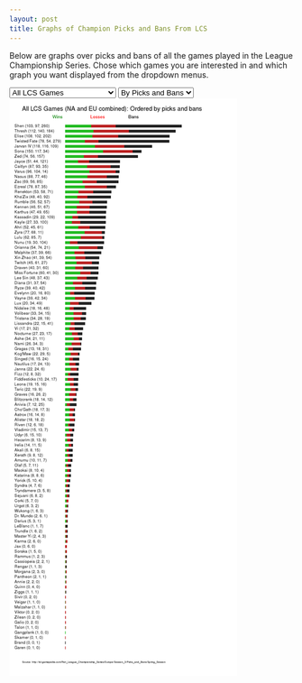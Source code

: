 ```yaml
---
layout: post
title: Graphs of Champion Picks and Bans From LCS
---
```


Below are graphs over picks and bans of all the games played in the League Championship Series. Chose which games you are interested in and which graph you want displayed from the dropdown menus.


<select id="gameset">
	<option value="lcs">All LCS Games</option>
	<option value="eu_lcs">All EU LCS Games</option>
	<option value="na_lcs">All NA LCS Games</option>
	<option value="eu_lcs_spring_season">EU LCS Spring Season</option>
	<option value="eu_lcs_spring_playoffs">EU LCS Spring Playoffs</option>
	<option value="eu_lcs_summer_promotion">EU LCS Summer Promotion</option>
	<option value="eu_lcs_summer_season">EU LCS Summer Season</option>
	<option value="eu_lcs_summer_playoffs">EU LCS Summer Playoffs</option>
	<option value="na_lcs_spring_season">NA LCS Spring Season</option>
	<option value="na_lcs_spring_playoffs">NA LCS Spring Playoffs</option>
	<option value="na_lcs_summer_promotion">NA LCS Summer Promotion</option>
	<option value="na_lcs_summer_season">NA LCS Summer Season</option>
	<option value="na_lcs_summer_playoffs">NA LCS Summer Playoffs</option>
</select>


<select id="graphtype">
   <option value="by_picks_and_bans">By Picks and Bans</option>
   <option value="by_picks">By Picks</option>
   <option value="by_wins">By Wins</option>
   <option value="by_losses">By Losses</option>
   <option value="by_bans">By Bans</option>
</select>

<img id="champgraph" src="/assets/champgraph/lcs/by_picks_and_bans.png">

<script>
$(document).ready(function() {
	$("select").change(function() {
		var gameset;
		var graphtype;
		gameset = $("#gameset option:selected").val();
		graphtype = $("#graphtype option:selected").val();
		new_img_src = "/assets/champgraph/" + gameset + "/" + graphtype + ".png"
		$("#champgraph").attr("src", new_img_src);
	});
});
</script>